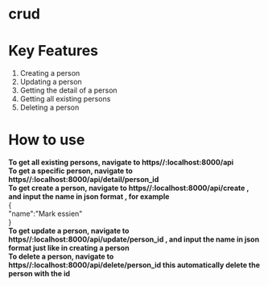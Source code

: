 # crud
# Key Features
1. Creating a person<br>
2. Updating a person<br>
3. Getting the detail of a person<br>
4. Getting all existing persons<br>
5. Deleting a person<br>
# How to use
<b>To get all existing persons, navigate to https//:localhost:8000/api <br>
 To get a specific person, navigate to https//:localhost:8000/api/detail/person_id <br>
 To get create a person, navigate to https//:localhost:8000/api/create , and input the name in json format , for example</b> <br>
{ <br>
"name":"Mark essien" <br>
}<br>
 <b>To get update a person, navigate to https//:localhost:8000/api/update/person_id , and input the name in json format just like in creating a person <br>
 To delete a person, navigate to https//:localhost:8000/api/delete/person_id this automatically delete the person with the id

